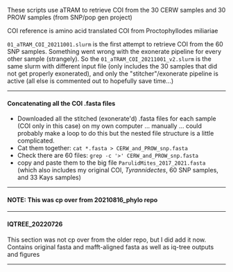 These scripts use aTRAM to retrieve COI from the 30 CERW samples and 30 PROW samples (from SNP/pop gen project)

COI reference is amino acid translated COI from Proctophyllodes miliariae

```01_aTRAM_COI_20211001.slurm``` is the first attempt to retrieve COI from the 60 SNP samples. Something went wrong with the exonerate pipeline for every other sample (strangely). So the ```01_aTRAM_COI_20211001_v2.slurm``` is the same slurm with different input file (only includes the 30 samples that did not get properly exonerated), and only the "stitcher"/exonerate pipeline is active (all else is commented out to hopefully save time...)

---
#### Concatenating all the COI .fasta files

- Downloaded all the stitched (exonerate'd) .fasta files for each sample (COI only in this case) on my own computer ... manually ... could probably make a loop to do this but the nested file structure is a little complicated.
- Cat them together: ```cat *.fasta > CERW_and_PROW_snp.fasta```
- Check there are 60 files: ```grep -c '>' CERW_and_PROW_snp.fasta```
- copy and paste them to the big file ```ParulidMites_2017_2021.fasta``` (which also includes my original COI, *Tyrannidectes*, 60 SNP samples, and 33 Kays samples)

---
#### NOTE: This was cp over from 20210816_phylo repo
---

#### IQTREE_20220726

This section was not cp over from the older repo, but I did add it now. Contains original fasta and mafft-aligned fasta as well as iq-tree outputs and figures



---

